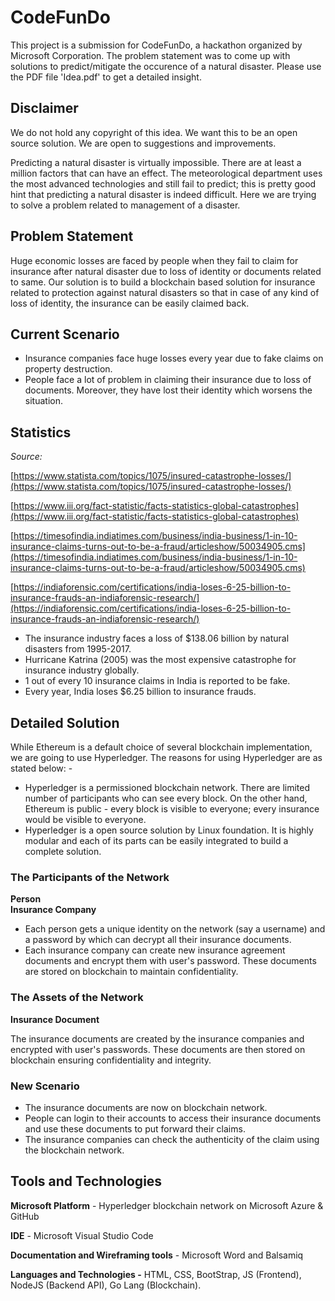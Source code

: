 # CodeFunDo

This project is a submission for CodeFunDo, a hackathon organized by Microsoft Corporation. The problem statement was to come up with solutions to predict/mitigate the occurence of a natural disaster. Please use the PDF file 'Idea.pdf' to get a detailed insight.

## Disclaimer

We do not hold any copyright of this idea. We want this to be an open source solution. We are open to suggestions and improvements.

Predicting a natural disaster is virtually impossible. There are at least a million factors that can have an effect. The meteorological department uses the most advanced technologies and still fail to predict; this is pretty good hint that predicting a natural disaster is indeed difficult. Here we are trying to solve a problem related to management of a disaster.

## Problem Statement

Huge economic losses are faced by people when they fail to claim for insurance after natural disaster due to loss of identity or documents related to same. Our solution is to build a blockchain based solution for insurance related to protection against natural disasters so that in case of any kind of loss of identity, the insurance can be easily claimed back.


## Current Scenario

- Insurance companies face huge losses every year due to fake claims on property destruction.
- People face a lot of problem in claiming their insurance due to loss of documents. Moreover, they have lost their identity which worsens the situation.


## Statistics 

_Source:_

[https://www.statista.com/topics/1075/insured-catastrophe-losses/](https://www.statista.com/topics/1075/insured-catastrophe-losses/)

[https://www.iii.org/fact-statistic/facts-statistics-global-catastrophes](https://www.iii.org/fact-statistic/facts-statistics-global-catastrophes)

[https://timesofindia.indiatimes.com/business/india-business/1-in-10-insurance-claims-turns-out-to-be-a-fraud/articleshow/50034905.cms](https://timesofindia.indiatimes.com/business/india-business/1-in-10-insurance-claims-turns-out-to-be-a-fraud/articleshow/50034905.cms)

[https://indiaforensic.com/certifications/india-loses-6-25-billion-to-insurance-frauds-an-indiaforensic-research/](https://indiaforensic.com/certifications/india-loses-6-25-billion-to-insurance-frauds-an-indiaforensic-research/)

- The insurance industry faces a loss of $138.06 billion by natural disasters from 1995-2017.
- Hurricane Katrina (2005) was the most expensive catastrophe for insurance industry globally.
- 1 out of every 10 insurance claims in India is reported to be fake.
- Every year, India loses $6.25 billion to insurance frauds.


## Detailed Solution

While Ethereum is a default choice of several blockchain implementation, we are going to use Hyperledger. The reasons for using Hyperledger are as stated below: -

- Hyperledger is a permissioned blockchain network. There are limited number of participants who can see every block. On the other hand, Ethereum is public - every block is visible to everyone; every insurance would be visible to everyone.
- Hyperledger is a open source solution by Linux foundation. It is highly modular and each of its parts can be easily integrated to build a complete solution.

### The Participants of the Network

**Person**                                                               
**Insurance Company**

- Each person gets a unique identity on the network (say a username) and a password by which can decrypt all their insurance documents.
- Each insurance company can create new insurance agreement documents and encrypt them with user&#39;s password. These documents are stored on blockchain to maintain confidentiality.

### The Assets of the Network

**Insurance Document**

The insurance documents are created by the insurance companies and encrypted with user&#39;s passwords. These documents are then stored on blockchain ensuring confidentiality and integrity.

### New Scenario

- The insurance documents are now on blockchain network.
- People can login to their accounts to access their insurance documents and use these documents to put forward their claims.
- The insurance companies can check the authenticity of the claim using the blockchain network.


## Tools and Technologies

**Microsoft Platform** - Hyperledger blockchain network on Microsoft Azure &amp; GitHub

**IDE** - Microsoft Visual Studio Code

**Documentation and Wireframing tools** - Microsoft Word and Balsamiq

**Languages and Technologies -** HTML, CSS, BootStrap, JS (Frontend), NodeJS (Backend API), Go Lang (Blockchain).
